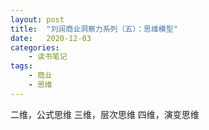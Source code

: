 ```yaml
---
layout: post
title:  "刘润商业洞察力系列（五）：思维模型"
date:   2020-12-03
categories:
    - 读书笔记
tags:
    - 商业
    - 思维
---
```



二维，公式思维
三维，层次思维
四维，演变思维
